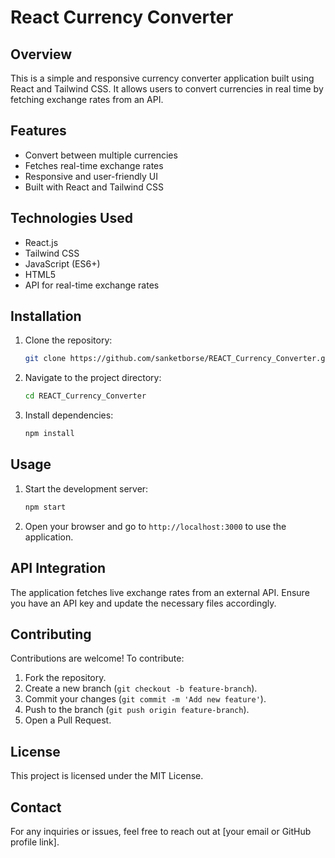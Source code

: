 # React Currency Converter

## Overview
This is a simple and responsive currency converter application built using React and Tailwind CSS. It allows users to convert currencies in real time by fetching exchange rates from an API.

## Features
- Convert between multiple currencies
- Fetches real-time exchange rates
- Responsive and user-friendly UI
- Built with React and Tailwind CSS

## Technologies Used
- React.js
- Tailwind CSS
- JavaScript (ES6+)
- HTML5
- API for real-time exchange rates

## Installation
1. Clone the repository:
   ```bash
   git clone https://github.com/sanketborse/REACT_Currency_Converter.git
   ```
2. Navigate to the project directory:
   ```bash
   cd REACT_Currency_Converter
   ```
3. Install dependencies:
   ```bash
   npm install
   ```

## Usage
1. Start the development server:
   ```bash
   npm start
   ```
2. Open your browser and go to `http://localhost:3000` to use the application.

## API Integration
The application fetches live exchange rates from an external API. Ensure you have an API key and update the necessary files accordingly.

## Contributing
Contributions are welcome! To contribute:
1. Fork the repository.
2. Create a new branch (`git checkout -b feature-branch`).
3. Commit your changes (`git commit -m 'Add new feature'`).
4. Push to the branch (`git push origin feature-branch`).
5. Open a Pull Request.

## License
This project is licensed under the MIT License.

## Contact
For any inquiries or issues, feel free to reach out at [your email or GitHub profile link].

